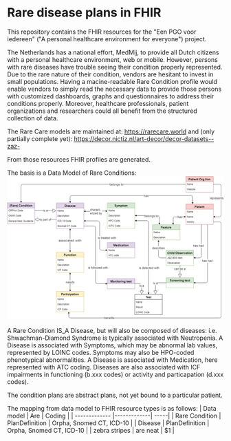# Rare disease plans in FHIR
 
This repository contains the FHIR resources for the "Een PGO voor iedereen" ("A personal healthcare environment for everyone") project.

The Netherlands has a national effort, MedMij, to provide all Dutch citizens with a personal healthcare 
environment, web or mobile. However, persons with rare diseases have trouble seeing their condition properly represented. Due to
the rare nature of their condition, vendors are hesitant to invest in small populations. Having a macine-readable Rare Condition
profile would enable vendors to simply read the necessary data to provide those persons with customized dashboards, graphs and questionnaires
to address their conditions properly. Moreover, healthcare professionals, patient organizations and researchers could
all benefit from the structured collection of data.

The Rare Care models are maintained at:
https://rarecare.world
and (only partially complete yet):
https://decor.nictiz.nl/art-decor/decor-datasets--zaz-

From those resources FHIR profiles are generated.

The basis is a Data Model of Rare Conditions:
![alt text](Rare%20Care%208.png "Rare Care Data Model")

A Rare Condition IS_A Disease, but will also be composed of diseases: i.e. Shwachman-Diamond Syndrome is typically associated
with Neutropenia.
A Disease is associated with Symptoms, which may be abnormal lab values, represented by LOINC codes. Symptoms may also be HPO-coded 
phenotypical abnormalities.
A Disease is associated with Medication, here represented with ATC coding.
Diseases are also associated with ICF impairments in functioning (b.xxx codes) or activity and particapation (d.xxx codes).

The condition plans are abstract plans, not yet bound to a particular patient.

The mapping from data model to FHIR resource types is as follows:
| Data model    | Are           | Coding  |
| ------------- |-------------| -----|
| Rare Condition | PlanDefinition | Orpha, Snomed CT, ICD-10 |
| Disease | PlanDefinition | Orpha, Snomed CT, ICD-10 |
| zebra stripes | are neat      |    $1 |